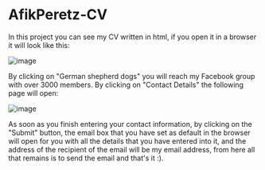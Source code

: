 # AfikPeretz-CV
In this project you can see my CV written in html, if you open it in a browser it will look like this:

![image](https://user-images.githubusercontent.com/73401652/181916125-da7b2886-0245-4cdf-8531-bdd62f5801fe.png)

By clicking on "German shepherd dogs" you will reach my Facebook group with over 3000 members.
By clicking on "Contact Details" the following page will open:

![image](https://user-images.githubusercontent.com/73401652/181916256-509d12ac-3d5e-4759-a1a0-094fe0d990e3.png)

As soon as you finish entering your contact information, by clicking on the "Submit" button, the email box that you have set as default in the browser will open for you with all the details that you have entered into it, and the address of the recipient of the email will be my email address, from here all that remains is to send the email and that's it :).
